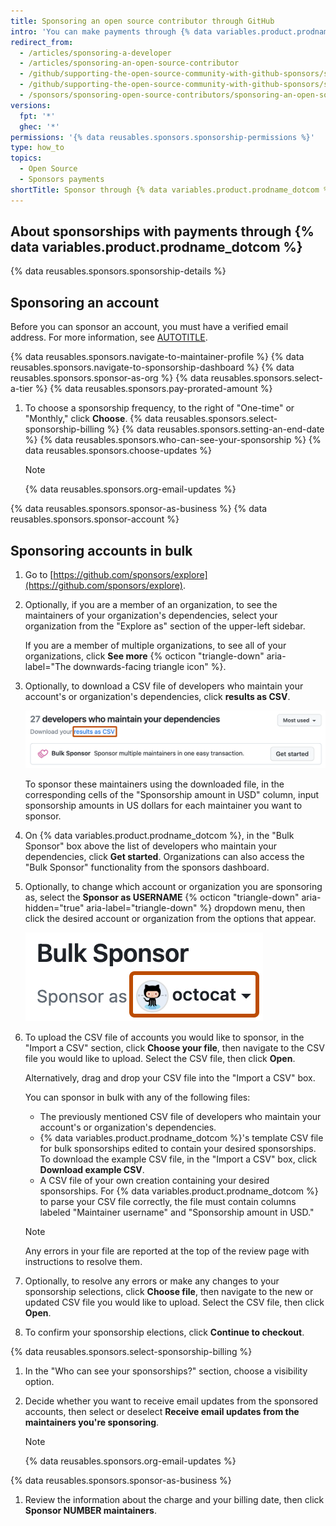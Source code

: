 ```yaml
---
title: Sponsoring an open source contributor through GitHub
intro: 'You can make payments through {% data variables.product.prodname_dotcom %} to a developer or organization who designs, creates, or maintains open source projects you depend on.'
redirect_from:
  - /articles/sponsoring-a-developer
  - /articles/sponsoring-an-open-source-contributor
  - /github/supporting-the-open-source-community-with-github-sponsors/sponsoring-a-developer
  - /github/supporting-the-open-source-community-with-github-sponsors/sponsoring-an-open-source-contributor
  - /sponsors/sponsoring-open-source-contributors/sponsoring-an-open-source-contributor
versions:
  fpt: '*'
  ghec: '*'
permissions: '{% data reusables.sponsors.sponsorship-permissions %}'
type: how_to
topics:
  - Open Source
  - Sponsors payments
shortTitle: Sponsor through {% data variables.product.prodname_dotcom %}
---
```


## About sponsorships with payments through {% data variables.product.prodname_dotcom %}

{% data reusables.sponsors.sponsorship-details %}

## Sponsoring an account

Before you can sponsor an account, you must have a verified email address. For more information, see [AUTOTITLE](/account-and-profile/setting-up-and-managing-your-personal-account-on-github/managing-email-preferences/verifying-your-email-address).

{% data reusables.sponsors.navigate-to-maintainer-profile %}
{% data reusables.sponsors.navigate-to-sponsorship-dashboard %}
{% data reusables.sponsors.sponsor-as-org %}
{% data reusables.sponsors.select-a-tier %}
{% data reusables.sponsors.pay-prorated-amount %}
1. To choose a sponsorship frequency, to the right of "One-time" or "Monthly," click **Choose**.
{% data reusables.sponsors.select-sponsorship-billing %}
{% data reusables.sponsors.setting-an-end-date %}
{% data reusables.sponsors.who-can-see-your-sponsorship %}
{% data reusables.sponsors.choose-updates %}

   > [!NOTE]
   > {% data reusables.sponsors.org-email-updates %}

{% data reusables.sponsors.sponsor-as-business %}
{% data reusables.sponsors.sponsor-account %}

## Sponsoring accounts in bulk

1. Go to [https://github.com/sponsors/explore](https://github.com/sponsors/explore).
1. Optionally, if you are a member of an organization, to see the maintainers of your organization's dependencies, select your organization from the "Explore as" section of the upper-left sidebar.

   If you are a member of multiple organizations, to see all of your organizations, click **See more** {% octicon "triangle-down" aria-label="The downwards-facing triangle icon" %}.
1. Optionally, to download a CSV file of developers who maintain your account's or organization's dependencies, click **results as CSV**.

   ![Screenshot of the "Explore {% data variables.product.prodname_sponsors %}" page. A link with the text "results as CSV" is outlined in dark orange.](/assets/images/help/sponsors/download-dependencies-csv.png)

   To sponsor these maintainers using the downloaded file, in the corresponding cells of the "Sponsorship amount in USD" column, input sponsorship amounts in US dollars for each maintainer you want to sponsor.

1. On {% data variables.product.prodname_dotcom %}, in the "Bulk Sponsor" box above the list of developers who maintain your dependencies, click **Get started**. Organizations can also access the "Bulk Sponsor" functionality from the sponsors dashboard.
1. Optionally, to change which account or organization you are sponsoring as, select the **Sponsor as USERNAME** {% octicon "triangle-down" aria-hidden="true" aria-label="triangle-down" %} dropdown menu, then click the desired account or organization from the options that appear.

    ![Screenshot of the first bulk sponsorship screen. A collapsed dropdown menu, labeled "octocat", is highlighted in dark orange.](/assets/images/help/sponsors/bulk-sponsors-sponsor-as-dropdown.png)
1. To upload the CSV file of accounts you would like to sponsor, in the "Import a CSV" section, click **Choose your file**, then navigate to the CSV file you would like to upload. Select the CSV file, then click **Open**.

   Alternatively, drag and drop your CSV file into the "Import a CSV" box.

   You can sponsor in bulk with any of the following files:
    * The previously mentioned CSV file of developers who maintain your account's or organization's dependencies.
    * {% data variables.product.prodname_dotcom %}'s template CSV file for bulk sponsorships edited to contain your desired sponsorships. To download the example CSV file, in the "Import a CSV" box, click **Download example CSV**.
    * A CSV file of your own creation containing your desired sponsorships. For {% data variables.product.prodname_dotcom %} to parse your CSV file correctly, the file must contain columns labeled "Maintainer username" and "Sponsorship amount in USD."

   > [!NOTE]
   > Any errors in your file are reported at the top of the review page with instructions to resolve them.

1. Optionally, to resolve any errors or make any changes to your sponsorship selections, click **Choose file**, then navigate to the new or updated CSV file you would like to upload. Select the CSV file, then click **Open**.
1. To confirm your sponsorship elections, click **Continue to checkout**.

{% data reusables.sponsors.select-sponsorship-billing %}

1. In the "Who can see your sponsorships?" section, choose a visibility option.
1. Decide whether you want to receive email updates from the sponsored accounts, then select or deselect **Receive email updates from the maintainers you're sponsoring**.

   > [!NOTE]
   > {% data reusables.sponsors.org-email-updates %}

{% data reusables.sponsors.sponsor-as-business %}

1. Review the information about the charge and your billing date, then click **Sponsor NUMBER maintainers**.
